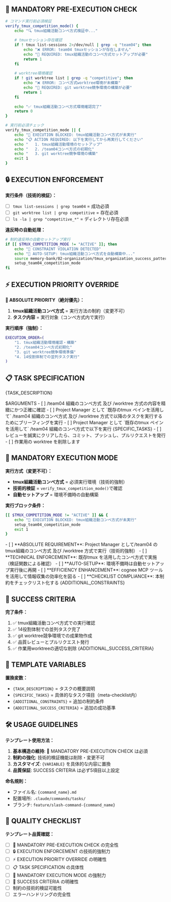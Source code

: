 ## 🚨 MANDATORY PRE-EXECUTION CHECK

```bash
# コマンド実行前必須検証
verify_tmux_competition_mode() {
    echo "🔍 tmux組織活動コンペ方式検証中..."
    
    # tmuxセッション存在確認
    if ! tmux list-sessions 2>/dev/null | grep -q "team04"; then
        echo "❌ ERROR: team04 tmuxセッションが存在しません"
        echo "🔧 REQUIRED: tmux組織活動のコンペ方式セットアップが必要"
        return 1
    fi
    
    # worktree環境確認
    if ! git worktree list | grep -q "competitive"; then
        echo "❌ ERROR: コンペ方式worktree環境が未構築"
        echo "🔧 REQUIRED: git worktree競争環境の構築が必要"
        return 1
    fi
    
    echo "✅ tmux組織活動コンペ方式環境確認完了"
    return 0
}

# 実行前必須チェック
verify_tmux_competition_mode || {
    echo "🚨 EXECUTION BLOCKED: tmux組織活動コンペ方式が未実行"
    echo "📋 ACTION REQUIRED: 以下を実行してから再実行してください"
    echo "   1. tmux組織活動環境のセットアップ"
    echo "   2. /team04コンペ方式の初期化"
    echo "   3. git worktree競争環境の構築"
    exit 1
}
```

## 🔒 EXECUTION ENFORCEMENT

**実行条件（技術的検証）：**
- [ ] `tmux list-sessions | grep team04` = 成功必須
- [ ] `git worktree list | grep competitive` = 存在必須  
- [ ] `ls -la | grep "competitive_*"` = ディレクトリ存在必須

**違反時の自動処理：**
```bash
# 制約違反時の自動セットアップ実行
if [[ $TMUX_COMPETITION_MODE != "ACTIVE" ]]; then
    echo "🚨 CONSTRAINT VIOLATION DETECTED"
    echo "🔧 AUTO-SETUP: tmux組織活動コンペ方式を自動構築中..."
    source memory-bank/02-organization/tmux_organization_success_patterns.md
    setup_team04_competition_mode
fi
```

## ⚡ EXECUTION PRIORITY OVERRIDE

**🚨 ABSOLUTE PRIORITY（絶対優先）：**
1. **tmux組織活動コンペ方式** = 実行方法の制約（変更不可）
2. **タスク内容** = 実行対象（コンペ方式内で実行）

**実行順序（強制）：**
```bash
EXECUTION_ORDER=(
    "1. tmux組織活動環境確認・構築"
    "2. /team04コンペ方式初期化"
    "3. git worktree競争環境準備"
    "4. 14役割体制での並列タスク実行"
)
```

## 📋 TASK SPECIFICATION

{TASK_DESCRIPTION}

<theme>
$ARGUMENTS
</theme>

<meta-checklist>
- [ ] /team04 組織のコンペ方式 及び /worktree 方式の内容を精緻にかつ正確に確認
- [ ] Project Manager として `既存のtmux ペインを活用して` /team04 組織のコンペ方式 及び /worktree 方式で以降のタスクを実行するためにブリーフィングを実行
- [ ] Project Manager として `既存のtmux ペインを活用して` /team04 組織のコンペ方式で以下を実行
{SPECIFIC_TASKS}
- [ ] レビューを誠実にクリアしたら、コミット、プッシュし、プルリクエストを発行
- [ ] 作業用の worktree を削除します
</meta-checklist>

## 🚨 MANDATORY EXECUTION MODE

**実行方式（変更不可）：**
- **tmux組織活動コンペ方式** = 必須実行環境（技術的強制）
- **技術的検証** = `verify_tmux_competition_mode()`で確認
- **自動セットアップ** = 環境不備時の自動構築

**実行ブロック条件：**
```bash
[[ $TMUX_COMPETITION_MODE != "ACTIVE" ]] && {
    echo "🚨 EXECUTION BLOCKED: tmux組織活動コンペ方式が未実行"
    setup_team04_competition_mode
    exit 1
}
```

<constraints>
- [ ] **ABSOLUTE REQUIREMENT**: Project Manager として/team04 のtmux組織のコンペ方式 及び /worktree 方式で実行（技術的強制）
    - [ ] **TECHNICAL ENFORCEMENT**: 既存tmux を活用したコンペ方式で実施（検証関数による確認）
    - [ ] **AUTO-SETUP**: 環境不備時は自動セットアップ実行後に再開
- [ ] **EFFICIENCY ENHANCEMENT**: cognee MCP ツールを活用して情報収集の効率化を図る
- [ ] **CHECKLIST COMPLIANCE**: 本制約をチェックリスト化する
{ADDITIONAL_CONSTRAINTS}
</constraints>

## 🎯 SUCCESS CRITERIA

**完了条件：**
1. ✅ tmux組織活動コンペ方式での実行確認
2. ✅ 14役割体制での並列タスク完了
3. ✅ git worktree競争環境での成果物作成
4. ✅ 品質レビューとプルリクエスト発行
5. ✅ 作業用worktreeの適切な削除
{ADDITIONAL_SUCCESS_CRITERIA}

## 📝 TEMPLATE VARIABLES

**置換変数：**
- `{TASK_DESCRIPTION}` = タスクの概要説明
- `{SPECIFIC_TASKS}` = 具体的なタスク項目（meta-checklist内）
- `{ADDITIONAL_CONSTRAINTS}` = 追加の制約条件
- `{ADDITIONAL_SUCCESS_CRITERIA}` = 追加の成功基準

## 🛠️ USAGE GUIDELINES

**テンプレート使用方法：**
1. **基本構造の維持**: 🚨 MANDATORY PRE-EXECUTION CHECK は必須
2. **制約の強化**: 技術的検証機能は削除・変更不可
3. **カスタマイズ**: `{VARIABLE}` を具体的な内容に置換
4. **品質保証**: SUCCESS CRITERIA は必ず5項目以上設定

**命名規則：**
- ファイル名: `{command_name}.md`
- 配置場所: `.claude/commands/tasks/`
- ブランチ: `feature/slash-command-{command_name}`

## 🔧 QUALITY CHECKLIST

**テンプレート品質確認：**
- [ ] 🚨 MANDATORY PRE-EXECUTION CHECK の完全性
- [ ] 🔒 EXECUTION ENFORCEMENT の技術的強制力
- [ ] ⚡ EXECUTION PRIORITY OVERRIDE の明確性
- [ ] 📋 TASK SPECIFICATION の具体性
- [ ] 🚨 MANDATORY EXECUTION MODE の強制力
- [ ] 🎯 SUCCESS CRITERIA の明確性
- [ ] 制約の技術的検証可能性
- [ ] エラーハンドリングの完全性